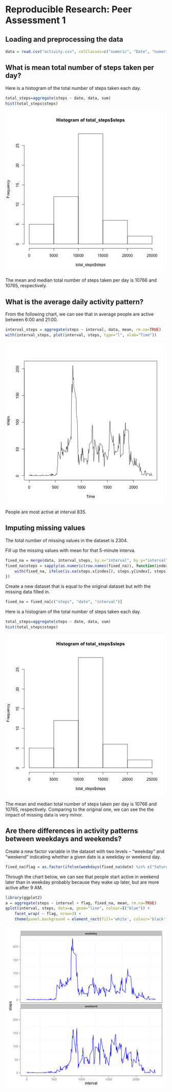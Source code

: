 # Reproducible Research: Peer Assessment 1


## Loading and preprocessing the data

```r
data = read.csv("activity.csv", colClasses=c("numeric", "Date", "numeric"))
```


## What is mean total number of steps taken per day?
Here is a histogram of the total number of steps taken each day.

```r
total_steps=aggregate(steps ~ date, data, sum)
hist(total_steps$steps)
```

![plot of chunk unnamed-chunk-2](figure/unnamed-chunk-2.png) 

The mean and median total number of steps taken per day is 10766 and 10765, respectively.

## What is the average daily activity pattern?
From the following chart, we can see that in average people are active between 6:00 and 21:00.

```r
interval_steps = aggregate(steps ~ interval, data, mean, rm.na=TRUE)
with(interval_steps, plot(interval, steps, type="l", xlab="Time"))
```

![plot of chunk unnamed-chunk-3](figure/unnamed-chunk-3.png) 

People are most active at interval 835.

## Imputing missing values
The total number of missing values in the dataset is 2304.

Fill up the missing values with mean for that 5-minute interva.

```r
fixed_na = merge(data, interval_steps, by.x="interval", by.y="interval", all.x=TRUE)
fixed_na$steps = sapply(as.numeric(row.names(fixed_na)), function(index) {
    with(fixed_na, ifelse(is.na(steps.x[index]), steps.y[index], steps.x[index]) )
})
```

Create a new dataset that is equal to the original dataset but with the missing data filled in.

```r
fixed_na = fixed_na[c("steps", "date", "interval")]
```

Here is a histogram of the total number of steps taken each day.

```r
total_steps=aggregate(steps ~ date, data, sum)
hist(total_steps$steps)
```

![plot of chunk unnamed-chunk-6](figure/unnamed-chunk-6.png) 

The mean and median total number of steps taken per day is 10766 and 10765, respectively. Comparing to the original one, we can see the the impact of missing data is very minor.

## Are there differences in activity patterns between weekdays and weekends?

Create a new factor variable in the dataset with two levels – “weekday” and “weekend” indicating whether a given date is a weekday or weekend day.

```r
fixed_na$flag = as.factor(ifelse(weekdays(fixed_na$date) %in% c("Saturday", "Sunday"), "weekend", "weekday"))
```

Through the chart below, we can see that people start active in weekend later than in weekday probably because they wake up later, but are more active after 9 AM.

```r
library(ggplot2)
a = aggregate(steps ~ interval + flag, fixed_na, mean, rm.na=TRUE)
qplot(interval, steps, data=a, geom="line", colour=I("blue")) + 
    facet_wrap( ~ flag, nrow=2) + 
    theme(panel.background = element_rect(fill='white', colour='black'))
```

![plot of chunk unnamed-chunk-8](figure/unnamed-chunk-8.png) 
